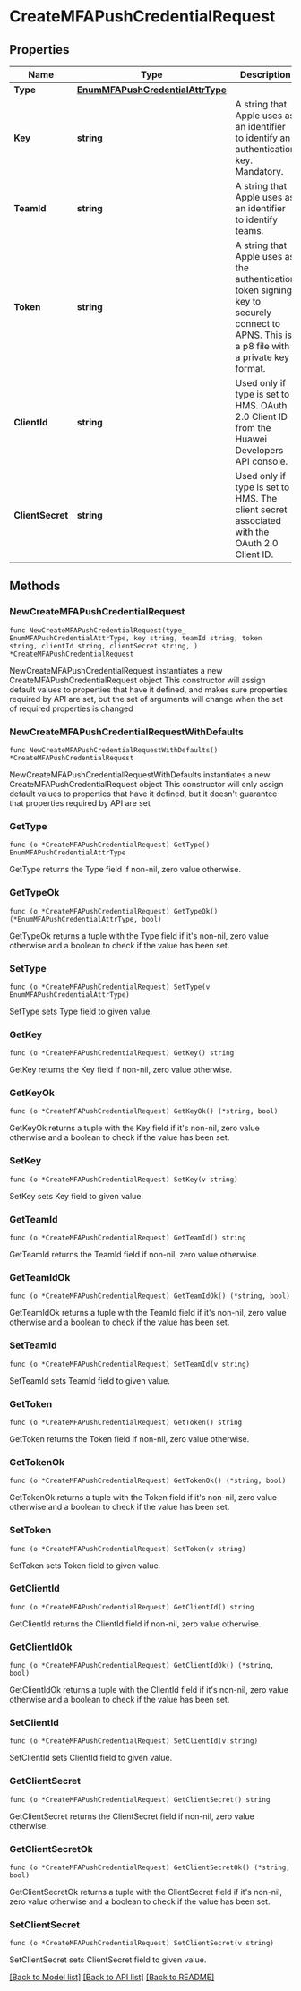 # CreateMFAPushCredentialRequest

## Properties

Name | Type | Description | Notes
------------ | ------------- | ------------- | -------------
**Type** | [**EnumMFAPushCredentialAttrType**](EnumMFAPushCredentialAttrType.md) |  | 
**Key** | **string** | A string that Apple uses as an identifier to identify an authentication key.  Mandatory. | 
**TeamId** | **string** | A string that Apple uses as an identifier to identify teams. | 
**Token** | **string** | A string that Apple uses as the authentication token signing key to securely connect to APNS. This is a p8 file with a private key format. | 
**ClientId** | **string** | Used only if type is set to HMS. OAuth 2.0 Client ID from the Huawei Developers API console. | 
**ClientSecret** | **string** | Used only if type is set to HMS. The client secret associated with the OAuth 2.0 Client ID. | 

## Methods

### NewCreateMFAPushCredentialRequest

`func NewCreateMFAPushCredentialRequest(type_ EnumMFAPushCredentialAttrType, key string, teamId string, token string, clientId string, clientSecret string, ) *CreateMFAPushCredentialRequest`

NewCreateMFAPushCredentialRequest instantiates a new CreateMFAPushCredentialRequest object
This constructor will assign default values to properties that have it defined,
and makes sure properties required by API are set, but the set of arguments
will change when the set of required properties is changed

### NewCreateMFAPushCredentialRequestWithDefaults

`func NewCreateMFAPushCredentialRequestWithDefaults() *CreateMFAPushCredentialRequest`

NewCreateMFAPushCredentialRequestWithDefaults instantiates a new CreateMFAPushCredentialRequest object
This constructor will only assign default values to properties that have it defined,
but it doesn't guarantee that properties required by API are set

### GetType

`func (o *CreateMFAPushCredentialRequest) GetType() EnumMFAPushCredentialAttrType`

GetType returns the Type field if non-nil, zero value otherwise.

### GetTypeOk

`func (o *CreateMFAPushCredentialRequest) GetTypeOk() (*EnumMFAPushCredentialAttrType, bool)`

GetTypeOk returns a tuple with the Type field if it's non-nil, zero value otherwise
and a boolean to check if the value has been set.

### SetType

`func (o *CreateMFAPushCredentialRequest) SetType(v EnumMFAPushCredentialAttrType)`

SetType sets Type field to given value.


### GetKey

`func (o *CreateMFAPushCredentialRequest) GetKey() string`

GetKey returns the Key field if non-nil, zero value otherwise.

### GetKeyOk

`func (o *CreateMFAPushCredentialRequest) GetKeyOk() (*string, bool)`

GetKeyOk returns a tuple with the Key field if it's non-nil, zero value otherwise
and a boolean to check if the value has been set.

### SetKey

`func (o *CreateMFAPushCredentialRequest) SetKey(v string)`

SetKey sets Key field to given value.


### GetTeamId

`func (o *CreateMFAPushCredentialRequest) GetTeamId() string`

GetTeamId returns the TeamId field if non-nil, zero value otherwise.

### GetTeamIdOk

`func (o *CreateMFAPushCredentialRequest) GetTeamIdOk() (*string, bool)`

GetTeamIdOk returns a tuple with the TeamId field if it's non-nil, zero value otherwise
and a boolean to check if the value has been set.

### SetTeamId

`func (o *CreateMFAPushCredentialRequest) SetTeamId(v string)`

SetTeamId sets TeamId field to given value.


### GetToken

`func (o *CreateMFAPushCredentialRequest) GetToken() string`

GetToken returns the Token field if non-nil, zero value otherwise.

### GetTokenOk

`func (o *CreateMFAPushCredentialRequest) GetTokenOk() (*string, bool)`

GetTokenOk returns a tuple with the Token field if it's non-nil, zero value otherwise
and a boolean to check if the value has been set.

### SetToken

`func (o *CreateMFAPushCredentialRequest) SetToken(v string)`

SetToken sets Token field to given value.


### GetClientId

`func (o *CreateMFAPushCredentialRequest) GetClientId() string`

GetClientId returns the ClientId field if non-nil, zero value otherwise.

### GetClientIdOk

`func (o *CreateMFAPushCredentialRequest) GetClientIdOk() (*string, bool)`

GetClientIdOk returns a tuple with the ClientId field if it's non-nil, zero value otherwise
and a boolean to check if the value has been set.

### SetClientId

`func (o *CreateMFAPushCredentialRequest) SetClientId(v string)`

SetClientId sets ClientId field to given value.


### GetClientSecret

`func (o *CreateMFAPushCredentialRequest) GetClientSecret() string`

GetClientSecret returns the ClientSecret field if non-nil, zero value otherwise.

### GetClientSecretOk

`func (o *CreateMFAPushCredentialRequest) GetClientSecretOk() (*string, bool)`

GetClientSecretOk returns a tuple with the ClientSecret field if it's non-nil, zero value otherwise
and a boolean to check if the value has been set.

### SetClientSecret

`func (o *CreateMFAPushCredentialRequest) SetClientSecret(v string)`

SetClientSecret sets ClientSecret field to given value.



[[Back to Model list]](../README.md#documentation-for-models) [[Back to API list]](../README.md#documentation-for-api-endpoints) [[Back to README]](../README.md)


